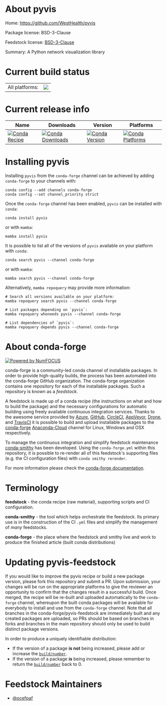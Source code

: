 About pyvis
===========

Home: https://github.com/WestHealth/pyvis

Package license: BSD-3-Clause

Feedstock license: [BSD-3-Clause](https://github.com/conda-forge/pyvis-feedstock/blob/main/LICENSE.txt)

Summary: A Python network visualization library

Current build status
====================


<table><tr><td>All platforms:</td>
    <td>
      <a href="https://dev.azure.com/conda-forge/feedstock-builds/_build/latest?definitionId=8690&branchName=main">
        <img src="https://dev.azure.com/conda-forge/feedstock-builds/_apis/build/status/pyvis-feedstock?branchName=main">
      </a>
    </td>
  </tr>
</table>

Current release info
====================

| Name | Downloads | Version | Platforms |
| --- | --- | --- | --- |
| [![Conda Recipe](https://img.shields.io/badge/recipe-pyvis-green.svg)](https://anaconda.org/conda-forge/pyvis) | [![Conda Downloads](https://img.shields.io/conda/dn/conda-forge/pyvis.svg)](https://anaconda.org/conda-forge/pyvis) | [![Conda Version](https://img.shields.io/conda/vn/conda-forge/pyvis.svg)](https://anaconda.org/conda-forge/pyvis) | [![Conda Platforms](https://img.shields.io/conda/pn/conda-forge/pyvis.svg)](https://anaconda.org/conda-forge/pyvis) |

Installing pyvis
================

Installing `pyvis` from the `conda-forge` channel can be achieved by adding `conda-forge` to your channels with:

```
conda config --add channels conda-forge
conda config --set channel_priority strict
```

Once the `conda-forge` channel has been enabled, `pyvis` can be installed with `conda`:

```
conda install pyvis
```

or with `mamba`:

```
mamba install pyvis
```

It is possible to list all of the versions of `pyvis` available on your platform with `conda`:

```
conda search pyvis --channel conda-forge
```

or with `mamba`:

```
mamba search pyvis --channel conda-forge
```

Alternatively, `mamba repoquery` may provide more information:

```
# Search all versions available on your platform:
mamba repoquery search pyvis --channel conda-forge

# List packages depending on `pyvis`:
mamba repoquery whoneeds pyvis --channel conda-forge

# List dependencies of `pyvis`:
mamba repoquery depends pyvis --channel conda-forge
```


About conda-forge
=================

[![Powered by
NumFOCUS](https://img.shields.io/badge/powered%20by-NumFOCUS-orange.svg?style=flat&colorA=E1523D&colorB=007D8A)](https://numfocus.org)

conda-forge is a community-led conda channel of installable packages.
In order to provide high-quality builds, the process has been automated into the
conda-forge GitHub organization. The conda-forge organization contains one repository
for each of the installable packages. Such a repository is known as a *feedstock*.

A feedstock is made up of a conda recipe (the instructions on what and how to build
the package) and the necessary configurations for automatic building using freely
available continuous integration services. Thanks to the awesome service provided by
[Azure](https://azure.microsoft.com/en-us/services/devops/), [GitHub](https://github.com/),
[CircleCI](https://circleci.com/), [AppVeyor](https://www.appveyor.com/),
[Drone](https://cloud.drone.io/welcome), and [TravisCI](https://travis-ci.com/)
it is possible to build and upload installable packages to the
[conda-forge](https://anaconda.org/conda-forge) [Anaconda-Cloud](https://anaconda.org/)
channel for Linux, Windows and OSX respectively.

To manage the continuous integration and simplify feedstock maintenance
[conda-smithy](https://github.com/conda-forge/conda-smithy) has been developed.
Using the ``conda-forge.yml`` within this repository, it is possible to re-render all of
this feedstock's supporting files (e.g. the CI configuration files) with ``conda smithy rerender``.

For more information please check the [conda-forge documentation](https://conda-forge.org/docs/).

Terminology
===========

**feedstock** - the conda recipe (raw material), supporting scripts and CI configuration.

**conda-smithy** - the tool which helps orchestrate the feedstock.
                   Its primary use is in the construction of the CI ``.yml`` files
                   and simplify the management of *many* feedstocks.

**conda-forge** - the place where the feedstock and smithy live and work to
                  produce the finished article (built conda distributions)


Updating pyvis-feedstock
========================

If you would like to improve the pyvis recipe or build a new
package version, please fork this repository and submit a PR. Upon submission,
your changes will be run on the appropriate platforms to give the reviewer an
opportunity to confirm that the changes result in a successful build. Once
merged, the recipe will be re-built and uploaded automatically to the
`conda-forge` channel, whereupon the built conda packages will be available for
everybody to install and use from the `conda-forge` channel.
Note that all branches in the conda-forge/pyvis-feedstock are
immediately built and any created packages are uploaded, so PRs should be based
on branches in forks and branches in the main repository should only be used to
build distinct package versions.

In order to produce a uniquely identifiable distribution:
 * If the version of a package **is not** being increased, please add or increase
   the [``build/number``](https://docs.conda.io/projects/conda-build/en/latest/resources/define-metadata.html#build-number-and-string).
 * If the version of a package **is** being increased, please remember to return
   the [``build/number``](https://docs.conda.io/projects/conda-build/en/latest/resources/define-metadata.html#build-number-and-string)
   back to 0.

Feedstock Maintainers
=====================

* [@ocefpaf](https://github.com/ocefpaf/)

